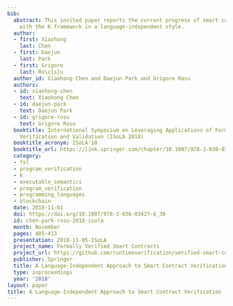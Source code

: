 ```yaml
---
bib:
  abstract: This invited paper reports the current progress of smart contract verification
    with the K framework in a language-independent style.
  author:
  - first: Xiaohong
    last: Chen
  - first: Daejun
    last: Park
  - first: Grigore
    last: Ro\c{s}u
  author_id: Xiaohong Chen and Daejun Park and Grigore Rosu
  authors:
  - id: xiaohong-chen
    text: Xiaohong Chen
  - id: daejun-park
    text: Daejun Park
  - id: grigore-rosu
    text: Grigore Rosu
  booktitle: International Symposium on Leveraging Applications of Formal Methods,
    Verification and Validation (ISoLA 2018)
  booktitle_acronym: ISoLA'18
  booktitle_url: https://link.springer.com/chapter/10.1007/978-3-030-03427-6_30
  category:
  - fsl
  - program_verification
  - k
  - executable_semantics
  - program_verification
  - programming_languages
  - blockchain
  date: 2018-11-01
  doi: https://doi.org/10.1007/978-3-030-03427-6_30
  id: chen-park-rosu-2018-isola
  month: November
  pages: 405-413
  presentation: 2018-11-05-ISoLA
  project_name: Formally Verified Smart Contracts
  project_url: https://github.com/runtimeverification/verified-smart-contracts/
  publisher: Springer
  title: A Language-Independent Approach to Smart Contract Verification
  type: inproceedings
  year: '2018'
layout: paper
title: A Language-Independent Approach to Smart Contract Verification
---
```

